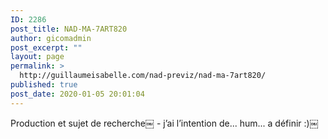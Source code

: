 ```yaml
---
ID: 2286
post_title: NAD-MA-7ART820
author: gicomadmin
post_excerpt: ""
layout: page
permalink: >
  http://guillaumeisabelle.com/nad-previz/nad-ma-7art820/
published: true
post_date: 2020-01-05 20:01:04
---
```

<!-- wp:paragraph -->

Production et sujet de recherche￼ - j’ai l’intention de... hum... a définir :)￼

<!-- /wp:paragraph -->